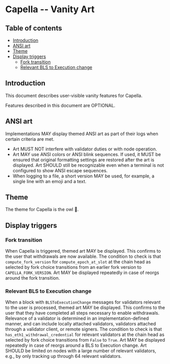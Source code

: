 # Capella -- Vanity Art

## Table of contents

<!-- START doctoc generated TOC please keep comment here to allow auto update -->
<!-- DON'T EDIT THIS SECTION, INSTEAD RE-RUN doctoc TO UPDATE -->

- [Introduction](#introduction)
- [ANSI art](#ansi-art)
- [Theme](#theme)
- [Display triggers](#display-triggers)
  - [Fork transition](#fork-transition)
  - [Relevant BLS to Execution change](#relevant-bls-to-execution-change)

<!-- END doctoc generated TOC please keep comment here to allow auto update -->

## Introduction

This document describes user-visible vanity features for Capella.

Features described in this document are OPTIONAL.

## ANSI art

Implementations MAY display themed ANSI art as part of their logs when certain criteria are met.

- Art MUST NOT interfere with validator duties or with node operation.
- Art MAY use ANSI colors or ANSI blink sequences. If used, it MUST be ensured that original formatting settings are restored after the art is displayed. Art SHOULD still be recognizable even when a terminal is not configured to show ANSI escape sequences.
- When logging to a file, a short version MAY be used, for example, a single line with an emoji and a text.

## Theme

The theme for Capella is the owl 🦉.

## Display triggers

### Fork transition

When Capella is triggered, themed art MAY be displayed. This confirms to the user that withdrawals are now available. The condition to check is that `compute_fork_version` for `compute_epoch_at_slot` at the chain head as selected by fork choice transitions from an earlier fork version to `CAPELLA_FORK_VERSION`. Art MAY be displayed repeatedly in case of reorgs around the fork transition.

### Relevant BLS to Execution change

When a block with `BLSToExecutionChange` messages for validators relevant to the user is processed, themed art MAY be displayed. This confirms to the user that they have completed all steps necessary to enable withdrawals. Relevance of a validator is determined in an implementation-defined manner, and can include locally attached validators, validators attached through a validator client, or remote signers. The condition to check is that `has_eth1_withdrawal_credential` for relevant validators at the chain head as selected by fork choice transitions from `False` to `True`. Art MAY be displayed repeatedly in case of reorgs around a BLS to Execution change. Art SHOULD be limited on nodes with a large number of relevant validators, e.g., by only tracking up through 64 relevant validators.
